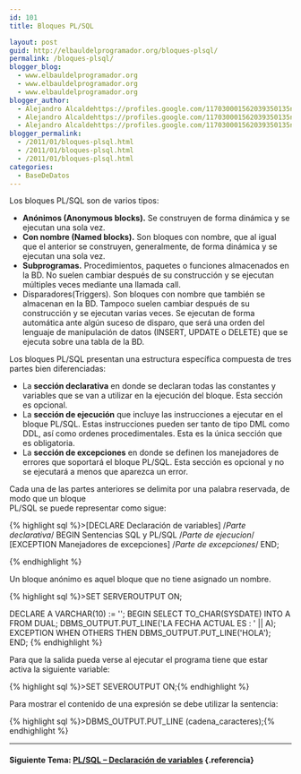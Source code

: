 ```yaml
---
id: 101
title: Bloques PL/SQL

layout: post
guid: http://elbauldelprogramador.org/bloques-plsql/
permalink: /bloques-plsql/
blogger_blog:
  - www.elbauldelprogramador.org
  - www.elbauldelprogramador.org
  - www.elbauldelprogramador.org
blogger_author:
  - Alejandro Alcaldehttps://profiles.google.com/117030001562039350135noreply@blogger.com
  - Alejandro Alcaldehttps://profiles.google.com/117030001562039350135noreply@blogger.com
  - Alejandro Alcaldehttps://profiles.google.com/117030001562039350135noreply@blogger.com
blogger_permalink:
  - /2011/01/bloques-plsql.html
  - /2011/01/bloques-plsql.html
  - /2011/01/bloques-plsql.html
categories:
  - BaseDeDatos
---
```

<div class="icosql">
</div>

Los bloques PL/SQL son de varios tipos:

  * **Anónimos (Anonymous blocks).** Se construyen de forma dinámica y se ejecutan una sola vez.
  * **Con nombre (Named blocks).** Son bloques con nombre, que al igual que el anterior se construyen, generalmente, de forma dinámica y se ejecutan una sola vez.
  * **Subprogramas.** Procedimientos, paquetes o funciones almacenados en la BD. No suelen cambiar después de su construcción y se ejecutan múltiples veces mediante una llamada call.
  * Disparadores(Triggers). Son bloques con nombre que también se almacenan en la BD. Tampoco suelen cambiar después de su construcción y se ejecutan varias veces. Se ejecutan de forma automática ante algún suceso de disparo, que será una orden del lenguaje de manipulación de datos (INSERT, UPDATE o DELETE) que se ejecuta sobre una tabla de la BD. 

  
<!--more-->

  
Los bloques PL/SQL presentan una estructura específica compuesta de tres partes bien diferenciadas:

  * La **sección declarativa** en donde se declaran todas las constantes y variables que se van a utilizar en la ejecución del bloque. Esta sección es opcional.
  * La **sección de ejecución** que incluye las instrucciones a ejecutar en el bloque PL/SQL. Estas instrucciones pueden ser tanto de tipo DML como DDL, así como ordenes procedimentales. Esta es la única sección que es obligatoria.
  * La **sección de excepciones** en donde se definen los manejadores de errores que soportará el bloque PL/SQL. Esta sección es opcional y no se ejecutará a menos que aparezca un error.

Cada una de las partes anteriores se delimita por una palabra reservada, de modo que un bloque  
PL/SQL se puede representar como sigue:

{% highlight sql %}>[DECLARE
  Declaración de variables] <span class="comentario">/*Parte declarativa*/</span>
BEGIN
  Sentencias SQL y PL/SQL <span class="comentario">/*Parte de ejecucion*/</span>
[EXCEPTION
  Manejadores de excepciones] <span class="comentario">/*Parte de excepciones*/</span>
END;

{% endhighlight %}

Un bloque anónimo es aquel bloque que no tiene asignado un nombre.

{% highlight sql %}>SET SERVEROUTPUT ON;

DECLARE
  A VARCHAR(10) := '';
BEGIN
  SELECT TO_CHAR(SYSDATE) INTO A FROM DUAL;
  DBMS_OUTPUT.PUT_LINE('LA FECHA ACTUAL ES : ' || A);
EXCEPTION
  WHEN OTHERS THEN DBMS_OUTPUT.PUT_LINE('HOLA');
END;
{% endhighlight %}

Para que la salida pueda verse al ejecutar el programa tiene que estar activa la siguiente variable:

{% highlight sql %}>SET SEVEROUTPUT ON;{% endhighlight %}

Para mostrar el contenido de una expresión se debe utilizar la sentencia:

{% highlight sql %}>DBMS_OUTPUT.PUT_LINE (cadena_caracteres);{% endhighlight %}



* * *

#### Siguiente Tema: [PL/SQL &#8211; Declaración de variables][1] {.referencia}



 [1]: http://elbauldelprogramador.com/plsql-declaracion-de-variables/